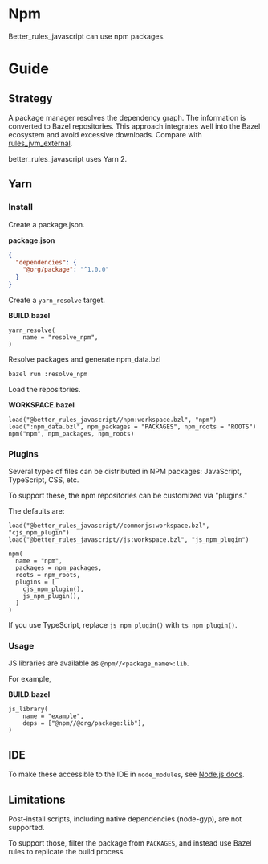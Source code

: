 # Npm

Better_rules_javascript can use npm packages.

<!-- START doctoc -->
<!-- END doctoc -->

# Guide

## Strategy

A package manager resolves the dependency graph. The information is converted to
Bazel repositories. This approach integrates well into the Bazel ecosystem and
avoid excessive downloads. Compare with
[rules_jvm_external](https://github.com/bazelbuild/rules_jvm_external).

better_rules_javascript uses Yarn 2.

## Yarn

### Install

Create a package.json.

**package.json**

```json
{
  "dependencies": {
    "@org/package": "^1.0.0"
  }
}
```

Create a `yarn_resolve` target.

**BUILD.bazel**

```bzl
yarn_resolve(
    name = "resolve_npm",
)
```

Resolve packages and generate npm_data.bzl

```sh
bazel run :resolve_npm
```

Load the repositories.

**WORKSPACE.bazel**

```bzl
load("@better_rules_javascript//npm:workspace.bzl", "npm")
load(":npm_data.bzl", npm_packages = "PACKAGES", npm_roots = "ROOTS")
npm("npm", npm_packages, npm_roots)
```

### Plugins

Several types of files can be distributed in NPM packages: JavaScript,
TypeScript, CSS, etc.

To support these, the npm repositories can be customized via "plugins."

The defaults are:

```bzl
load("@better_rules_javascript//commonjs:workspace.bzl", "cjs_npm_plugin")
load("@better_rules_javascript//js:workspace.bzl", "js_npm_plugin")

npm(
  name = "npm",
  packages = npm_packages,
  roots = npm_roots,
  plugins = [
    cjs_npm_plugin(),
    js_npm_plugin(),
  ]
)
```

If you use TypeScript, replace `js_npm_plugin()` with `ts_npm_plugin()`.

### Usage

JS libraries are available as `@npm//<package_name>:lib`.

For example,

**BUILD.bazel**

```bzl
js_library(
    name = "example",
    deps = ["@npm//@org/package:lib"],
)
```

## IDE

To make these accessible to the IDE in `node_modules`, see
[Node.js docs](nodejs.md).

## Limitations

Post-install scripts, including native dependencies (node-gyp), are not
supported.

To support those, filter the package from `PACKAGES`, and instead use Bazel
rules to replicate the build process.
